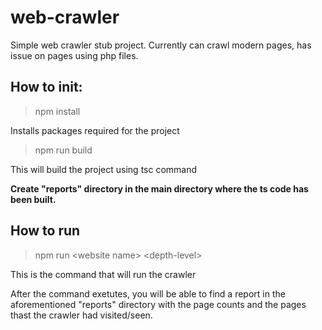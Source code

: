 # web-crawler
 Simple web crawler stub project.
 Currently can crawl modern pages, has issue on pages using php files.




## How to init:
> npm install

Installs packages required for the project

> npm run build

This will build the project using tsc command

**Create "reports" directory in the main directory where the ts code has been built.**

 ## How to run
 >npm run \<website name\> \<depth-level\>

 This is the command that will run the crawler

After the command exetutes, you will be able to find a report in the aforementioned "reports" directory with the page counts and the pages thast the crawler had visited/seen.


